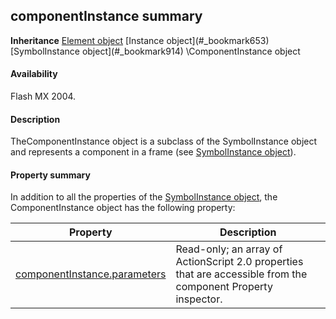 ## componentInstance summary

**Inheritance** [Element object](#_bookmark374) \[Instance object](#_bookmark653) \[SymbolInstance object](#_bookmark914) \ComponentInstance object

#### Availability

Flash MX 2004.

#### Description

TheComponentInstance object is a subclass of the SymbolInstance object and represents a component in a frame (see [SymbolInstance object](#_bookmark914)).

#### Property summary

In addition to all the properties of the [SymbolInstance object](#_bookmark914), the ComponentInstance object has the following property:

| **Property**                                                  | **Description**                                                                                               |
|---------------------------------------------------------------|---------------------------------------------------------------------------------------------------------------|
| [componentInstance.parameters](#componentInstance.parameters) | Read-only; an array of ActionScript 2.0 properties that are accessible from the component Property inspector. |

<span id="componentInstance.parameters" class="anchor"></span>


